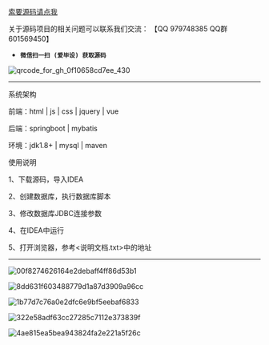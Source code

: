 

[索要源码请点我](http://mp.weixin.qq.com/mp/appmsgalbum?__biz=MzkwMDY3MTY0Nw==&action=getalbum&album_id=3423120253595582465&scene=173&subscene=&sessionid=svr_dbd799d91a1&enterid=1713666527&from_msgid=&from_itemidx=&count=3&nolastread=1#wechat_redirect)

关于源码项目的相关问题可以联系我们交流： 【QQ 979748385 QQ群 601569450】 

- **`微信扫一扫 (爱毕设) 获取源码`**

![qrcode_for_gh_0f10658cd7ee_430](https://github.com/hjsdjko/onlyzaixianshangcheng/assets/120558513/edfc28fc-d9df-4e81-ac62-d02aa360e379)

***************************************************************
系统架构

前端：html | js | css | jquery | vue

后端：springboot | mybatis

环境：jdk1.8+ | mysql | maven

使用说明

1、下载源码，导入IDEA

2、创建数据库，执行数据库脚本

3、修改数据库JDBC连接参数

4、在IDEA中运行

5、打开浏览器，参考<说明文档.txt>中的地址

***************************************************************
![00f8274626164e2debaff4ff86d53b1](https://github.com/hjsdjko/jiaoshigerenchengguo/assets/120558513/35c72e53-2c2c-4a18-ae04-55726544171b)

![8dd631f603488779d1a87d3909a96cc](https://github.com/hjsdjko/jiaoshigerenchengguo/assets/120558513/17a6a228-6313-459a-8f68-2c921b312381)

![1b77d7c76a0e2dfc6e9bf5eebaf6833](https://github.com/hjsdjko/jiaoshigerenchengguo/assets/120558513/490e29e5-f8d5-4d66-bfcb-94624558b825)

![322e58adf63cc27285c7112e373839f](https://github.com/hjsdjko/jiaoshigerenchengguo/assets/120558513/8345dfa9-4906-419c-bc72-6b0cbf902bc5)

![4ae815ea5bea943824fa2e221a5f26c](https://github.com/hjsdjko/jiaoshigerenchengguo/assets/120558513/57f277bb-251b-423d-97d2-cc80b617beeb)
